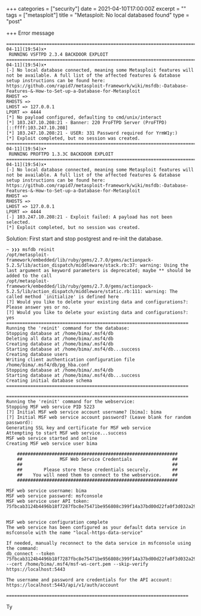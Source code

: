 +++
categories = ["security"]
date = 2021-04-10T17:00:00Z
excerpt = ""
tags = ["metasploit"]
title = "Metasploit: No local databased found"
type = "post"

+++
Error message

    ====================================================================================•x[2021-04-11](19:54)x•
     RUNNING VSFTPD 2.3.4 BACKDOOR EXPLOIT 
    ====================================================================================•x[2021-04-11](19:54)x•
    [-] No local database connected, meaning some Metasploit features will not be available. A full list of the affected features & database setup instructions can be found here: https://github.com/rapid7/metasploit-framework/wiki/msfdb:-Database-Features-&-How-to-Set-up-a-Database-for-Metasploit
    RHOST => 
    RHOSTS => 
    LHOST => 127.0.0.1
    LPORT => 4444
    [*] No payload configured, defaulting to cmd/unix/interact
    [*] 103.247.10.208:21 - Banner: 220 ProFTPD Server (ProFTPD) [::ffff:103.247.10.208]
    [*] 103.247.10.208:21 - USER: 331 Password required for YrmW1y:)
    [*] Exploit completed, but no session was created.
    ====================================================================================•x[2021-04-11](19:54)x•
     RUNNING PROFTPD 1.3.3C BACKDOOR EXPLOIT 
    ====================================================================================•x[2021-04-11](19:54)x•
    [-] No local database connected, meaning some Metasploit features will not be available. A full list of the affected features & database setup instructions can be found here: https://github.com/rapid7/metasploit-framework/wiki/msfdb:-Database-Features-&-How-to-Set-up-a-Database-for-Metasploit
    RHOST => 
    RHOSTS => 
    LHOST => 127.0.0.1
    LPORT => 4444
    [-] 103.247.10.208:21 - Exploit failed: A payload has not been selected.
    [*] Exploit completed, but no session was created.
    

Solution: First start and stop postgrest and re-init the database.

    ~ ❯❯❯ msfdb reinit
    /opt/metasploit-framework/embedded/lib/ruby/gems/2.7.0/gems/actionpack-5.2.5/lib/action_dispatch/middleware/stack.rb:37: warning: Using the last argument as keyword parameters is deprecated; maybe ** should be added to the call
    /opt/metasploit-framework/embedded/lib/ruby/gems/2.7.0/gems/actionpack-5.2.5/lib/action_dispatch/middleware/static.rb:111: warning: The called method `initialize' is defined here
    [?] Would you like to delete your existing data and configurations?: 
    Please answer yes or no.
    [?] Would you like to delete your existing data and configurations?: yes
    ====================================================================
    Running the 'reinit' command for the database:
    Stopping database at /home/bima/.msf4/db
    Deleting all data at /home/bima/.msf4/db
    Creating database at /home/bima/.msf4/db
    Starting database at /home/bima/.msf4/db...success
    Creating database users
    Writing client authentication configuration file /home/bima/.msf4/db/pg_hba.conf
    Stopping database at /home/bima/.msf4/db
    Starting database at /home/bima/.msf4/db...success
    Creating initial database schema
    ====================================================================
    
    ====================================================================
    Running the 'reinit' command for the webservice:
    Stopping MSF web service PID 5223
    [?] Initial MSF web service account username? [bima]: bima
    [?] Initial MSF web service account password? (Leave blank for random password): 
    Generating SSL key and certificate for MSF web service
    Attempting to start MSF web service...success
    MSF web service started and online
    Creating MSF web service user bima
    
        ############################################################
        ##              MSF Web Service Credentials               ##
        ##                                                        ##
        ##        Please store these credentials securely.        ##
        ##    You will need them to connect to the webservice.    ##
        ############################################################
    
    MSF web service username: bima
    MSF web service password: msfconsole
    MSF web service user API token: 75fbcab3124b4496b18f7287fbc8e75471be956808c399f14a37bd00d22fa0f3d032a29033a36f42
    
    
    MSF web service configuration complete
    The web service has been configured as your default data service in msfconsole with the name "local-https-data-service"
    
    If needed, manually reconnect to the data service in msfconsole using the command:
    db_connect --token 75fbcab3124b4496b18f7287fbc8e75471be956808c399f14a37bd00d22fa0f3d032a29033a36f42 --cert /home/bima/.msf4/msf-ws-cert.pem --skip-verify https://localhost:5443
    
    The username and password are credentials for the API account:
    https://localhost:5443/api/v1/auth/account
    
    ====================================================================

Ty
